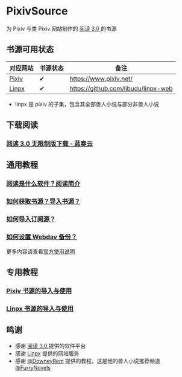 # PixivSource

为 Pixiv 与类 Pixiv 网站制作的 [阅读 3.0 ](https://github.com/gedoor/legado) 的书源

## 书源可用状态

| 对应网站 | 书源状态 | 备注 |
| ----- | -------- | ----------------------------------------------- |
| [Pixiv](https://www.pixiv.net/) | ✔ | https://www.pixiv.net/ |
| [Linpx](https://linpx.linpicio.com/) | ✔ | https://github.com/libudu/linpx-web |

- linpx 是 pixiv 的子集，包含其全部兽人小说与部分非兽人小说


## 下载阅读
### [阅读 3.0 无限制版下载 - 蓝奏云](https://kunfei.lanzoux.com/b0f810h4b#d8j9)


## 通用教程
### [阅读是什么软件？阅读简介](./doc/Legado.md)
### [如何获取书源？导入书源？](./doc/Import.md)
### [如何导入订阅源？](./doc/Import2.md)
### [如何设置 Webdav 备份？](./doc/WebdavBackup.md)

更多内容请查看[官方使用说明](https://www.yuque.com/legado/wiki/xz)


## 专用教程
### [Pixiv 书源的导入与使用](./doc/Pixiv.md)
### [Linpx 书源的导入与使用](./doc/Linpx.md)


## 鸣谢
- 感谢 [阅读 3.0 ](https://github.com/gedoor/legado) 提供的软件平台
- 感谢 [Linpx](https://github.com/libudu/linpx-web) 提供的网站服务
- 感谢 [@DowneyRem](https://github.com/DowneyRem) 提供的教程，这是他的兽人小说推荐频道 [@FurryNovels](https://t.me/FurryNovels)

